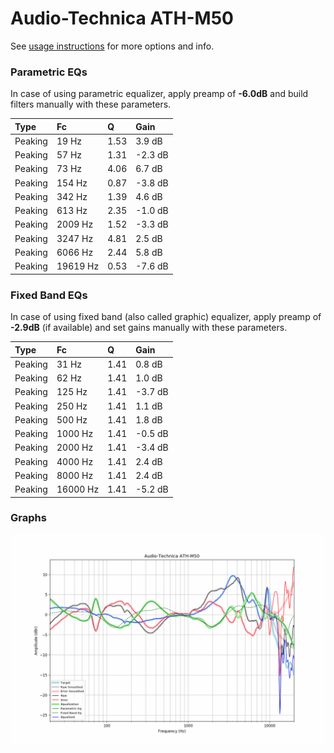 # Audio-Technica ATH-M50
See [usage instructions](https://github.com/jaakkopasanen/AutoEq#usage) for more options and info.

### Parametric EQs
In case of using parametric equalizer, apply preamp of **-6.0dB** and build filters manually
with these parameters. 


| Type    | Fc       |    Q | Gain    |
|:--------|:---------|:-----|:--------|
| Peaking | 19 Hz    | 1.53 | 3.9 dB  |
| Peaking | 57 Hz    | 1.31 | -2.3 dB |
| Peaking | 73 Hz    | 4.06 | 6.7 dB  |
| Peaking | 154 Hz   | 0.87 | -3.8 dB |
| Peaking | 342 Hz   | 1.39 | 4.6 dB  |
| Peaking | 613 Hz   | 2.35 | -1.0 dB |
| Peaking | 2009 Hz  | 1.52 | -3.3 dB |
| Peaking | 3247 Hz  | 4.81 | 2.5 dB  |
| Peaking | 6066 Hz  | 2.44 | 5.8 dB  |
| Peaking | 19619 Hz | 0.53 | -7.6 dB |

### Fixed Band EQs
In case of using fixed band (also called graphic) equalizer, apply preamp of **-2.9dB**
(if available) and set gains manually with these parameters.

| Type    | Fc       |    Q | Gain    |
|:--------|:---------|:-----|:--------|
| Peaking | 31 Hz    | 1.41 | 0.8 dB  |
| Peaking | 62 Hz    | 1.41 | 1.0 dB  |
| Peaking | 125 Hz   | 1.41 | -3.7 dB |
| Peaking | 250 Hz   | 1.41 | 1.1 dB  |
| Peaking | 500 Hz   | 1.41 | 1.8 dB  |
| Peaking | 1000 Hz  | 1.41 | -0.5 dB |
| Peaking | 2000 Hz  | 1.41 | -3.4 dB |
| Peaking | 4000 Hz  | 1.41 | 2.4 dB  |
| Peaking | 8000 Hz  | 1.41 | 2.4 dB  |
| Peaking | 16000 Hz | 1.41 | -5.2 dB |

### Graphs
![](./Audio-Technica%20ATH-M50.png)
